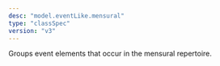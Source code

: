 ```yaml
---
desc: "model.eventLike.mensural"
type: "classSpec"
version: "v3"
---
```


Groups event elements that occur in the mensural repertoire.
